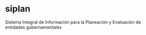 # siplan
Sistema Integral de Información para la Planeación y Evaluación de entidades gubernamentales
